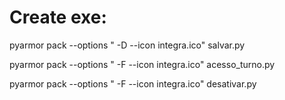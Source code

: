 # Create exe:
pyarmor pack --options " -D --icon integra.ico" salvar.py

pyarmor pack --options " -F --icon integra.ico" acesso_turno.py

pyarmor pack --options " -F --icon integra.ico" desativar.py